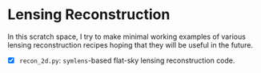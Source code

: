 # Lensing Reconstruction
In this scratch space, I try to make minimal working examples of various lensing reconstruction recipes hoping that they will be useful in the future.

- [X] `recon_2d.py`: `symlens`-based flat-sky lensing reconstruction code.

